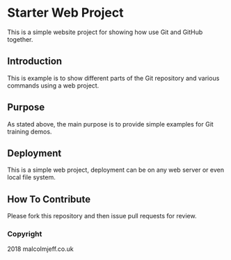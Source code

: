# Starter Web Project

This is a simple website project for showing how use Git and GitHub together.

## Introduction

This is example is to show different parts of the Git repository and various commands using a web project.

## Purpose

As stated above, the main purpose is to provide simple examples for Git training demos.

## Deployment

This is a simple web project, deployment can be on any web server or even local file system.

## How To Contribute

Please fork this repository and then issue pull requests for review.

### Copyright

2018 malcolmjeff.co.uk